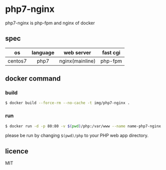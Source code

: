 # php7-nginx

php7-nginx is php-fpm and nginx of docker

## spec

| os | language | web server | fast cgi |
|:--:|:--:|:--:|:--:|
| centos7 | php7 | nginx(mainline) | php-fpm |

## docker command

### build

```bash
$ docker build --force-rm --no-cache -t img/php7-nginx .
```

### run

```bash
$ docker run -d -p 80:80 -v $(pwd)/php:/var/www --name name-php7-nginx img/php7-nginx
```

please be run by changing `$(pwd)/php` to your PHP web app directory.

## licence

MIT
